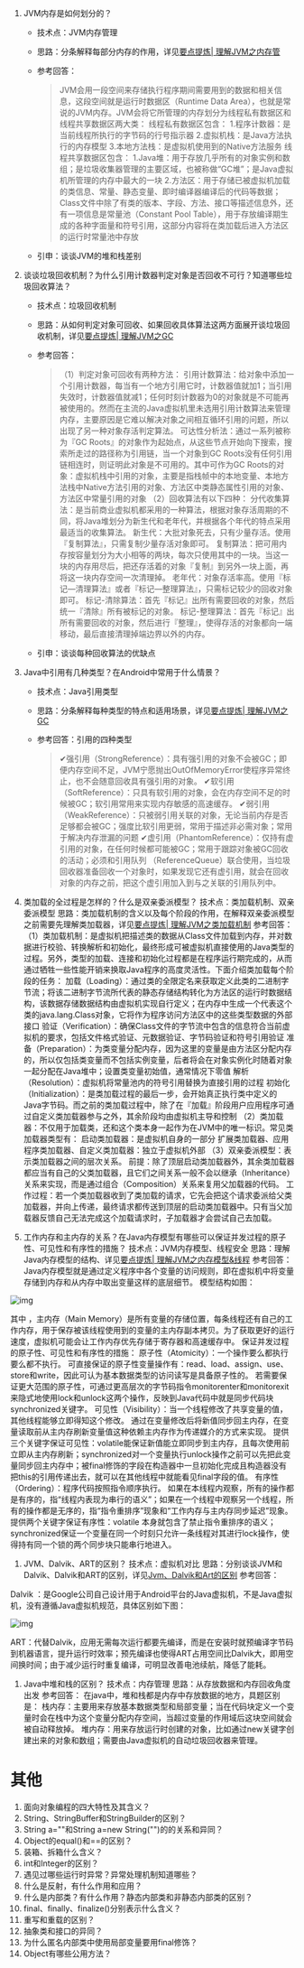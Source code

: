 1. JVM内存是如何划分的？

   - 技术点：JVM内存管理

   - 思路：分条解释每部分内存的作用，详见[要点提炼| 理解JVM之内存管](https://www.jianshu.com/p/cd93567ed868)

   - 参考回答：

     > JVM会用一段空间来存储执行程序期间需要用到的数据和相关信息，这段空间就是运行时数据区（Runtime Data Area），也就是常说的JVM内存。JVM会将它所管理的内存划分为线程私有数据区和线程共享数据区两大类： 
     > 线程私有数据区包含： 
     > 1.程序计数器：是当前线程所执行的字节码的行号指示器 
     > 2.虚拟机栈：是Java方法执行的内存模型 
     > 3.本地方法栈：是虚拟机使用到的Native方法服务 
     > 线程共享数据区包含： 
     > 1.Java堆：用于存放几乎所有的对象实例和数组；是垃圾收集器管理的主要区域，也被称做“GC堆”；是Java虚拟机所管理的内存中最大的一块 
     > 2.方法区：用于存储已被虚拟机加载的类信息、常量、静态变量、即时编译器编译后的代码等数据；Class文件中除了有类的版本、字段、方法、接口等描述信息外，还有一项信息是常量池（Constant Pool Table），用于存放编译期生成的各种字面量和符号引用，这部分内容将在类加载后进入方法区的运行时常量池中存放

   - 引申：谈谈JVM的堆和栈差别

2. 谈谈垃圾回收机制？为什么引用计数器判定对象是否回收不可行？知道哪些垃圾回收算法？

   - 技术点：垃圾回收机制

   - 思路：从如何判定对象可回收、如果回收具体算法这两方面展开谈垃圾回收机制，详见[要点提炼| 理解JVM之GC](https://www.jianshu.com/p/a62697f00b85)

   - 参考回答：

     > （1）判定对象可回收有两种方法： 
     > 引用计数算法：给对象中添加一个引用计数器，每当有一个地方引用它时，计数器值就加1；当引用失效时，计数器值就减1；任何时刻计数器为0的对象就是不可能再被使用的。然而在主流的Java虚拟机里未选用引用计数算法来管理内存，主要原因是它难以解决对象之间相互循环引用的问题，所以出现了另一种对象存活判定算法。 
     > 可达性分析法：通过一系列被称为『GC Roots』的对象作为起始点，从这些节点开始向下搜索，搜索所走过的路径称为引用链，当一个对象到GC Roots没有任何引用链相连时，则证明此对象是不可用的。其中可作为GC Roots的对象：虚拟机栈中引用的对象，主要是指栈帧中的本地变量、本地方法栈中Native方法引用的对象、方法区中类静态属性引用的对象、方法区中常量引用的对象 
     > （2）回收算法有以下四种： 
     > 分代收集算法：是当前商业虚拟机都采用的一种算法，根据对象存活周期的不同，将Java堆划分为新生代和老年代，并根据各个年代的特点采用最适当的收集算法。 
     > 新生代：大批对象死去，只有少量存活。使用『复制算法』，只需复制少量存活对象即可。 
     > 复制算法：把可用内存按容量划分为大小相等的两块，每次只使用其中的一块。当这一块的内存用尽后，把还存活着的对象『复制』到另外一块上面，再将这一块内存空间一次清理掉。 
     > 老年代：对象存活率高。使用『标记—清理算法』或者『标记—整理算法』，只需标记较少的回收对象即可。 
     > 标记-清除算法：首先『标记』出所有需要回收的对象，然后统一『清除』所有被标记的对象。 
     > 标记-整理算法：首先『标记』出所有需要回收的对象，然后进行『整理』，使得存活的对象都向一端移动，最后直接清理掉端边界以外的内存。

   - 引申：谈谈每种回收算法的优缺点

3. Java中引用有几种类型？在Android中常用于什么情景？

   - 技术点：Java引用类型

   - 思路：分条解释每种类型的特点和适用场景，详见[要点提炼| 理解JVM之GC](https://www.jianshu.com/p/a62697f00b85)

   - 参考回答：引用的四种类型

     > ✔强引用（StrongReference）：具有强引用的对象不会被GC；即便内存空间不足，JVM宁愿抛出OutOfMemoryError使程序异常终止，也不会随意回收具有强引用的对象。 
     > ✔软引用（SoftReference）：只具有软引用的对象，会在内存空间不足的时候被GC；软引用常用来实现内存敏感的高速缓存。 
     > ✔弱引用（WeakReference）：只被弱引用关联的对象，无论当前内存是否足够都会被GC；强度比软引用更弱，常用于描述非必需对象；常用于解决内存泄漏的问题 
     > ✔虚引用（PhantomReference）：仅持有虚引用的对象，在任何时候都可能被GC；常用于跟踪对象被GC回收的活动；必须和引用队列 （ReferenceQueue）联合使用，当垃圾回收器准备回收一个对象时，如果发现它还有虚引用，就会在回收对象的内存之前，把这个虚引用加入到与之关联的引用队列中。

4. 类加载的全过程是怎样的？什么是双亲委派模型？ 
   技术点：类加载机制、双亲委派模型 
   思路：类加载机制的含义以及每个阶段的作用，在解释双亲委派模型之前需要先理解类加载器，详见[要点提炼| 理解JVM之类加载机制](https://www.jianshu.com/p/9ea809edebb6) 
   参考回答： 
   （1）类加载机制：是虚拟机把描述类的数据从Class文件加载到内存，并对数据进行校验、转换解析和初始化，最终形成可被虚拟机直接使用的Java类型的过程。另外，类型的加载、连接和初始化过程都是在程序运行期完成的，从而通过牺牲一些性能开销来换取Java程序的高度灵活性。下面介绍类加载每个阶段的任务： 
   加载（Loading）：通过类的全限定名来获取定义此类的二进制字节流；将该二进制字节流所代表的静态存储结构转化为方法区的运行时数据结构，该数据存储数据结构由虚拟机实现自行定义；在内存中生成一个代表这个类的java.lang.Class对象，它将作为程序访问方法区中的这些类型数据的外部接口 
   验证（Verification）：确保Class文件的字节流中包含的信息符合当前虚拟机的要求，包括文件格式验证、元数据验证、字节码验证和符号引用验证 
   准备（Preparation）：为类变量分配内存，因为这里的变量是由方法区分配内存的，所以仅包括类变量而不包括实例变量，后者将会在对象实例化时随着对象一起分配在Java堆中；设置类变量初始值，通常情况下零值 
   解析（Resolution）：虚拟机将常量池内的符号引用替换为直接引用的过程 
   初始化（Initialization）：是类加载过程的最后一步，会开始真正执行类中定义的Java字节码。而之前的类加载过程中，除了在『加载』阶段用户应用程序可通过自定义类加载器参与之外，其余阶段均由虚拟机主导和控制 
   （2）类加载器：不仅用于加载类，还和这个类本身一起作为在JVM中的唯一标识。常见类加载器类型有： 
   启动类加载器：是虚拟机自身的一部分 
   扩展类加载器、应用程序类加载器、自定义类加载器：独立于虚拟机外部 
   （3）双亲委派模型：表示类加载器之间的层次关系。 
   前提：除了顶层启动类加载器外，其余类加载器都应当有自己的父类加载器，且它们之间关系一般不会以继承（Inheritance）关系来实现，而是通过组合（Composition）关系来复用父加载器的代码。 
   工作过程：若一个类加载器收到了类加载的请求，它先会把这个请求委派给父类加载器，并向上传递，最终请求都传送到顶层的启动类加载器中。只有当父加载器反馈自己无法完成这个加载请求时，子加载器才会尝试自己去加载。

5. 工作内存和主内存的关系？在Java内存模型有哪些可以保证并发过程的原子性、可见性和有序性的措施？ 
   技术点：JVM内存模型、线程安全 
   思路：理解Java内存模型的结构、详见[要点提炼| 理解JVM之内存模型&线程](https://www.jianshu.com/p/90a036212cb4) 
   参考回答：Java内存模型就是通过定义程序中各个变量的访问规则，即在虚拟机中将变量存储到内存和从内存中取出变量这样的底层细节。 
   模型结构如图：

![img](imgs/0.47476163514387926.png)

其中 ，主内存（Main Memory）是所有变量的存储位置，每条线程还有自己的工作内存，用于保存被该线程使用到的变量的主内存副本拷贝。为了获取更好的运行速度，虚拟机可能会让工作内存优先存储于寄存器和高速缓存中。 
保证并发过程的原子性、可见性和有序性的措施： 
原子性（Atomicity）：一个操作要么都执行要么都不执行。 
可直接保证的原子性变量操作有：read、load、assign、use、store和write，因此可认为基本数据类型的访问读写是具备原子性的。 
若需要保证更大范围的原子性，可通过更高层次的字节码指令monitorenter和monitorexit来隐式地使用lock和unlock这两个操作，反映到Java代码中就是同步代码块synchronized关键字。 
可见性（Visibility）：当一个线程修改了共享变量的值，其他线程能够立即得知这个修改。 
通过在变量修改后将新值同步回主内存，在变量读取前从主内存刷新变量值这种依赖主内存作为传递媒介的方式来实现。 
提供三个关键字保证可见性：volatile能保证新值能立即同步到主内存，且每次使用前立即从主内存刷新；synchronized对一个变量执行unlock操作之前可以先把此变量同步回主内存中；被final修饰的字段在构造器中一旦初始化完成且构造器没有把this的引用传递出去，就可以在其他线程中就能看见final字段的值。 
有序性（Ordering）：程序代码按照指令顺序执行。 
如果在本线程内观察，所有的操作都是有序的，指“线程内表现为串行的语义”；如果在一个线程中观察另一个线程，所有的操作都是无序的，指“指令重排序”现象和“工作内存与主内存同步延迟”现象。 
提供两个关键字保证有序性：volatile 本身就包含了禁止指令重排序的语义；synchronized保证一个变量在同一个时刻只允许一条线程对其进行lock操作，使得持有同一个锁的两个同步块只能串行地进入。

1. JVM、Dalvik、ART的区别？ 
   技术点：虚拟机对比 
   思路：分别谈谈JVM和Dalvik、Dalvik和ART的区别，详见[Jvm、Dalvik和Art的区别](https://www.jianshu.com/p/59d98244fb52) 
   参考回答：

Dalvik ：是Google公司自己设计用于Android平台的Java虚拟机，不是Java虚拟机，没有遵循Java虚拟机规范，具体区别如下图：

![img](imgs/0.40180054529837284.png)

ART：代替Dalvik，应用无需每次运行都要先编译，而是在安装时就预编译字节码到机器语言，提升运行时效率；预先编译也使得ART占用空间比Dalvik大，即用空间换时间；由于减少运行时重复编译，可明显改善电池续航，降低了能耗。

1. Java中堆和栈的区别？ 
   技术点：内存管理 
   思路：从存放数据和内存回收角度出发 
   参考回答： 在java中，堆和栈都是内存中存放数据的地方，具题区别是： 
   栈内存：主要用来存放基本数据类型和局部变量；当在代码块定义一个变量时会在栈中为这个变量分配内存空间，当超过变量的作用域后这块空间就会被自动释放掉。 
   堆内存：用来存放运行时创建的对象，比如通过new关键字创建出来的对象和数组；需要由Java虚拟机的自动垃圾回收器来管理。

# 其他

1. 面向对象编程的四大特性及其含义？ 
1. String、StringBuffer和StringBuilder的区别？ 
1. String a=""和String a=new String("")的的关系和异同？ 
1. Object的equal()和==的区别？ 
1. 装箱、拆箱什么含义？ 
1. int和Integer的区别？ 
1. 遇见过哪些运行时异常？异常处理机制知道哪些？ 
1. 什么是反射，有什么作用和应用？ 
1. 什么是内部类？有什么作用？静态内部类和非静态内部类的区别？ 
1. final、finally、finalize()分别表示什么含义？ 
1. 重写和重载的区别？ 
1. 抽象类和接口的异同？ 
1. 为什么匿名内部类中使用局部变量要用final修饰？ 
1. Object有哪些公用方法？ 